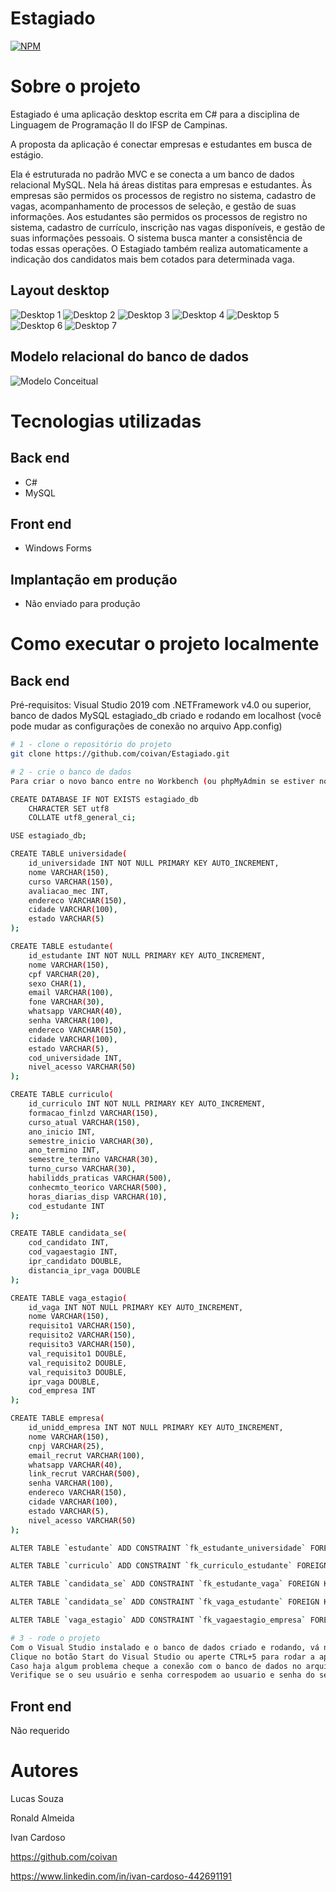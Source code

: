# Estagiado
[![NPM](https://img.shields.io/npm/l/react)](https://github.com/coivan/Estagiado/blob/main/LICENSE) 

# Sobre o projeto

Estagiado é uma aplicação desktop escrita em C# para a disciplina de Linguagem de Programação II do IFSP de Campinas. 

A proposta da aplicação é conectar empresas e estudantes em busca de estágio. 

Ela é estruturada no padrão MVC e se conecta a um banco de dados relacional MySQL. Nela há áreas distitas para empresas e estudantes. Às empresas são permidos os processos de registro no sistema, cadastro de vagas, acompanhamento de processos de seleção, e gestão de suas informações. Aos estudantes são permidos os processos de registro no sistema, cadastro de currículo, inscrição nas vagas disponíveis, e gestão de suas informações pessoais. O sistema busca manter a consistência de todas essas operações. O Estagiado também realiza automaticamente a indicação dos candidatos mais bem cotados para determinada vaga. 

## Layout desktop
![Desktop 1](https://github.com/coivan/assets/blob/main/estagiado/tela_principal.png) 
![Desktop 2](https://github.com/coivan/assets/blob/main/estagiado/area_empresa.png)
![Desktop 3](https://github.com/coivan/assets/blob/main/estagiado/cadastro_empresa.png)
![Desktop 4](https://github.com/coivan/assets/blob/main/estagiado/area_restrita_empresa.png)
![Desktop 5](https://github.com/coivan/assets/blob/main/estagiado/area_estudante.png)
![Desktop 6](https://github.com/coivan/assets/blob/main/estagiado/cadastro_estudante.png)
![Desktop 7](https://github.com/coivan/assets/blob/main/estagiado/area_restrita_estudante.png)

## Modelo relacional do banco de dados
![Modelo Conceitual](https://github.com/coivan/assets/blob/main/estagiado/MRel_ProjetoInterdisciplinar.jpeg)

# Tecnologias utilizadas
## Back end 
- C#
- MySQL
## Front end
- Windows Forms

## Implantação em produção
- Não enviado para produção

# Como executar o projeto localmente

## Back end
Pré-requisitos: Visual Studio 2019 com .NETFramework v4.0 ou superior, banco de dados MySQL estagiado_db criado e rodando em localhost (você pode mudar as configurações de conexão no arquivo App.config) 

```bash
# 1 - clone o repositório do projeto
git clone https://github.com/coivan/Estagiado.git

# 2 - crie o banco de dados
Para criar o novo banco entre no Workbench (ou phpMyAdmin se estiver no XAMP), abra um editor de SQL e cole os comandos:

CREATE DATABASE IF NOT EXISTS estagiado_db
    CHARACTER SET utf8
    COLLATE utf8_general_ci;

USE estagiado_db;

CREATE TABLE universidade(
    id_universidade INT NOT NULL PRIMARY KEY AUTO_INCREMENT,
    nome VARCHAR(150),	
    curso VARCHAR(150),
    avaliacao_mec INT,
    endereco VARCHAR(150),
    cidade VARCHAR(100),
    estado VARCHAR(5)
);

CREATE TABLE estudante(
    id_estudante INT NOT NULL PRIMARY KEY AUTO_INCREMENT,
    nome VARCHAR(150),
    cpf VARCHAR(20), 
    sexo CHAR(1),
    email VARCHAR(100),
    fone VARCHAR(30),
    whatsapp VARCHAR(40),
    senha VARCHAR(100),
    endereco VARCHAR(150),
    cidade VARCHAR(100),
    estado VARCHAR(5),
    cod_universidade INT,
    nivel_acesso VARCHAR(50)
);

CREATE TABLE curriculo(
    id_curriculo INT NOT NULL PRIMARY KEY AUTO_INCREMENT,
    formacao_finlzd VARCHAR(150),
    curso_atual VARCHAR(150),
    ano_inicio INT,
    semestre_inicio VARCHAR(30),
    ano_termino INT,
    semestre_termino VARCHAR(30),
    turno_curso VARCHAR(30),
    habilidds_praticas VARCHAR(500),
    conhecmto_teorico VARCHAR(500),
    horas_diarias_disp VARCHAR(10),
    cod_estudante INT
);

CREATE TABLE candidata_se(
    cod_candidato INT,
    cod_vagaestagio INT,
    ipr_candidato DOUBLE,
    distancia_ipr_vaga DOUBLE
);

CREATE TABLE vaga_estagio(
    id_vaga INT NOT NULL PRIMARY KEY AUTO_INCREMENT,
    nome VARCHAR(150),
    requisito1 VARCHAR(150),
    requisito2 VARCHAR(150),
    requisito3 VARCHAR(150),
    val_requisito1 DOUBLE,
    val_requisito2 DOUBLE,
    val_requisito3 DOUBLE,
    ipr_vaga DOUBLE,
    cod_empresa INT
);

CREATE TABLE empresa(
    id_unidd_empresa INT NOT NULL PRIMARY KEY AUTO_INCREMENT,
    nome VARCHAR(150),
    cnpj VARCHAR(25),
    email_recrut VARCHAR(100),
    whatsapp VARCHAR(40),
    link_recrut VARCHAR(500),
    senha VARCHAR(100),
    endereco VARCHAR(150),
    cidade VARCHAR(100),
    estado VARCHAR(5),
    nivel_acesso VARCHAR(50)
);

ALTER TABLE `estudante` ADD CONSTRAINT `fk_estudante_universidade` FOREIGN KEY (`cod_universidade`) REFERENCES `universidade` (`id_universidade`);

ALTER TABLE `curriculo` ADD CONSTRAINT `fk_curriculo_estudante` FOREIGN KEY (`cod_estudante`) REFERENCES `estudante` (`id_estudante`);

ALTER TABLE `candidata_se` ADD CONSTRAINT `fk_estudante_vaga` FOREIGN KEY (`cod_candidato`) REFERENCES `estudante` (`id_estudante`);

ALTER TABLE `candidata_se` ADD CONSTRAINT `fk_vaga_estudante` FOREIGN KEY (`cod_vagaestagio`) REFERENCES `vaga_estagio` (`id_vaga`);

ALTER TABLE `vaga_estagio` ADD CONSTRAINT `fk_vagaestagio_empresa` FOREIGN KEY (`cod_empresa`) REFERENCES `empresa` (`id_unidd_empresa`);

# 3 - rode o projeto
Com o Visual Studio instalado e o banco de dados criado e rodando, vá na pasta do projeto e clique no arquivo Estagiado.sln
Clique no botão Start do Visual Studio ou aperte CTRL+5 para rodar a aplicação. 
Caso haja algum problema cheque a conexão com o banco de dados no arquivo App.config. 
Verifique se o seu usuário e senha correspodem ao usuario e senha do seu banco de dados recem criado.


```

## Front end 
Não requerido

# Autores

Lucas Souza

Ronald Almeida

Ivan Cardoso

https://github.com/coivan

https://www.linkedin.com/in/ivan-cardoso-442691191

